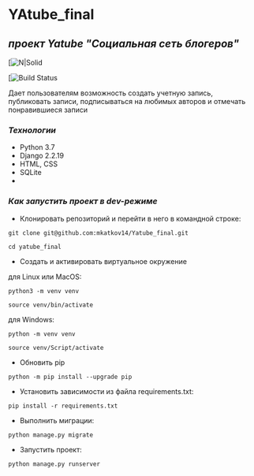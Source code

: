# **YAtube_final**
## _проект Yatube "Социальная сеть блогеров"_

[![N|Solid]()

[![Build Status]()

Дает пользователям возможность создать учетную запись, публиковать записи, подписываться на любимых авторов и отмечать понравившиеся записи

### _Технологии_
- Python 3.7
- Django 2.2.19
- HTML, CSS
- SQLite
-

### _Как запустить проект в dev-режиме_
* Клонировать репозиторий и перейти в него в командной строке:
```
git clone git@github.com:mkatkov14/Yatube_final.git
```
```
cd yatube_final
```
* Создать и активировать виртуальное окружение

для Linux или MacOS:
```
python3 -m venv venv
```
```
source venv/bin/activate
```
для Windows:
```
python -m venv venv
```
```
source venv/Script/activate
```
* Обновить pip
```
python -m pip install --upgrade pip
```
* Установить зависимости из файла requirements.txt:
```
pip install -r requirements.txt
```
* Выполнить миграции:
```
python manage.py migrate
```

* Запустить проект:
```
python manage.py runserver
```
